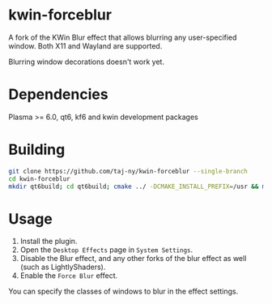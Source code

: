 # kwin-forceblur
A fork of the KWin Blur effect that allows blurring any user-specified window. Both X11 and Wayland are supported.

Blurring window decorations doesn't work yet.

# Dependencies
Plasma >= 6.0, qt6, kf6 and kwin development packages

# Building
```sh
git clone https://github.com/taj-ny/kwin-forceblur --single-branch
cd kwin-forceblur
mkdir qt6build; cd qt6build; cmake ../ -DCMAKE_INSTALL_PREFIX=/usr && make && sudo make install
```

# Usage
1. Install the plugin.
2. Open the ``Desktop Effects`` page in ``System Settings``.
3. Disable the Blur effect, and any other forks of the blur effect as well (such as LightlyShaders).
4. Enable the ``Force Blur`` effect.

You can specify the classes of windows to blur in the effect settings.